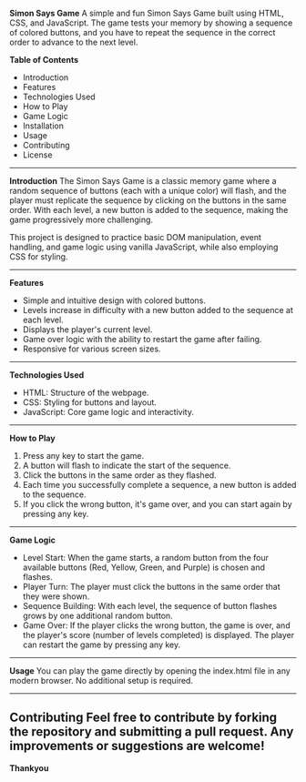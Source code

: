 **Simon Says Game**
A simple and fun Simon Says Game built using HTML, CSS, and JavaScript. The game tests your memory by showing a sequence of colored buttons, and you have to repeat the sequence in the correct order to advance to the next level.

**Table of Contents**
* Introduction
* Features
* Technologies Used
* How to Play
* Game Logic
* Installation
* Usage
* Contributing
* License
----------------------------------------------------
**Introduction**
The Simon Says Game is a classic memory game where a random sequence of buttons (each with a unique color) will flash, and the player must replicate the sequence by clicking on the buttons in the same order. With each level, a new button is added to the sequence, making the game progressively more challenging.

This project is designed to practice basic DOM manipulation, event handling, and game logic using vanilla JavaScript, while also employing CSS for styling.

-----------------------------------------------------
**Features**
* Simple and intuitive design with colored buttons.
* Levels increase in difficulty with a new button added to the sequence at each level.
* Displays the player's current level.
* Game over logic with the ability to restart the game after failing.
* Responsive for various screen sizes.

------------------------------------------------------
**Technologies Used**
* HTML: Structure of the webpage.
* CSS: Styling for buttons and layout.
* JavaScript: Core game logic and interactivity.

------------------------------------------------------
**How to Play**
1. Press any key to start the game.
2. A button will flash to indicate the start of the sequence.
3. Click the buttons in the same order as they flashed.
4. Each time you successfully complete a sequence, a new button is added to the sequence.
5. If you click the wrong button, it's game over, and you can start again by pressing any key.

------------------------------------------------------
**Game Logic**
* Level Start: When the game starts, a random button from the four available buttons (Red, Yellow, Green, and Purple) is chosen and flashes.
* Player Turn: The player must click the buttons in the same order that they were shown.
* Sequence Building: With each level, the sequence of button flashes grows by one additional random button.
* Game Over: If the player clicks the wrong button, the game is over, and the player's score (number of levels completed) is displayed. The player can restart the game by pressing any key.

-----------------------------------------------------
**Usage**
You can play the game directly by opening the index.html file in any modern browser. No additional setup is required.

----------------------------------------------------
**Contributing**
Feel free to contribute by forking the repository and submitting a pull request. Any improvements or suggestions are welcome!
------------------------------------------------------------------------------------------------------------------------
**Thankyou**
